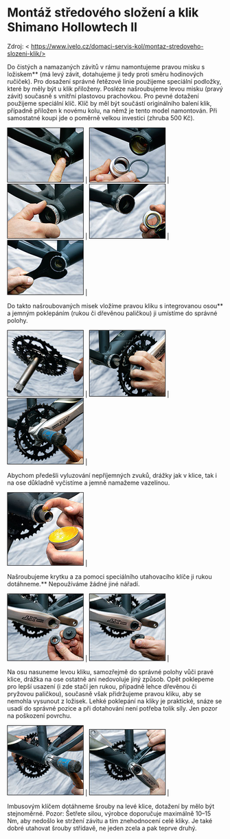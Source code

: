 # Montáž středového složení a klik Shimano Hollowtech II

Zdroj: < https://www.ivelo.cz/domaci-servis-kol/montaz-stredoveho-slozeni-klik/> 

Do čistých a namazaných závitů v rámu namontujeme pravou misku s ložiskem** (má levý závit, dotahujeme ji tedy proti směru hodinových ručiček). Pro dosažení správné řetězové linie použijeme speciální podložky, které by měly být u klik přiloženy. Posléze našroubujeme levou misku (pravý závit) současně s vnitřní plastovou prachovkou. Pro pevné dotažení použijeme speciální klíč. Klíč by měl být součástí originálního balení klik, případně přiložen k novému kolu, na němž je tento model namontován. Při samostatné koupi jde o poměrně velkou investici (zhruba 500 Kč).

![ ](./img/35-01.jpg)  |  ![ ](./img/35-02.jpg)  |  ![ ](./img/35-03.jpg)  |  ![ ](./img/35-04.jpg)  |  ![ ](./img/35-05.jpg)  |

Do takto našroubovaných misek vložíme pravou kliku s integrovanou osou** a jemným poklepáním (rukou či dřevěnou paličkou) ji umístíme do správné polohy.

![ ](./img/35-06.jpg)  |  ![ ](./img/35-07.jpg)  |  ![ ](./img/35-08.jpg)  |

Abychom předešli vyluzování nepříjemných zvuků, drážky jak v klice, tak i na ose důkladně vyčistíme a jemně namažeme vazelínou.

![ ](./img/35-09.jpg)  |

Našroubujeme krytku a za pomoci speciálního utahovacího klíče ji rukou dotáhneme.** Nepoužíváme žádné jiné nářadí.

![ ](./img/35-11.jpg)  |  ![ ](./img/35-12.jpg)  | 

Na osu nasuneme levou kliku, samozřejmě do správné polohy vůči pravé klice, drážka na ose ostatně ani nedovoluje jiný způsob. Opět poklepeme pro lepší usazení (i zde stačí jen rukou, případně lehce dřevěnou či pryžovou paličkou), současně však přidržujeme pravou kliku, aby se nemohla vysunout z ložisek. Lehké poklepání na kliky je praktické, snáze se usadí do správné pozice a při dotahování není potřeba tolik síly. Jen pozor na poškození povrchu.

![ ](./img/35-10.jpg)  |  ![ ](./img/35-13.jpg)  | 

Imbusovým klíčem dotáhneme šrouby na levé klice, dotažení by mělo být stejnoměrné. Pozor: Šetřete silou, výrobce doporučuje maximálně 10–15 Nm, aby nedošlo ke stržení závitu a tím znehodnocení celé kliky. Je také dobré utahovat šrouby střídavě, ne jeden zcela a pak teprve druhý.
